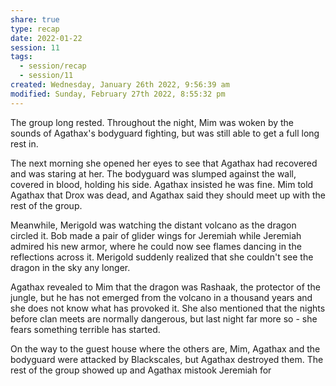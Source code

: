 ```yaml
---
share: true
type: recap
date: 2022-01-22
session: 11
tags:
  - session/recap
  - session/11
created: Wednesday, January 26th 2022, 9:56:39 am
modified: Sunday, February 27th 2022, 8:55:32 pm
---
```


The group long rested. Throughout the night, Mim was woken by the sounds of Agathax's bodyguard fighting, but was still able to get a full long rest in.

The next morning she opened her eyes to see that Agathax had recovered and was staring at her. The bodyguard was slumped against the wall, covered in blood, holding his side. Agathax insisted he was fine. Mim told Agathax that Drox was dead, and Agathax said they should meet up with the rest of the group.

Meanwhile, Merigold was watching the distant volcano as the dragon circled it. Bob made a pair of glider wings for Jeremiah while Jeremiah admired his new armor, where he could now see flames dancing in the reflections across it. Merigold suddenly realized that she couldn't see the dragon in the sky any longer.

Agathax revealed to Mim that the dragon was Rashaak, the protector of the jungle, but he has not emerged from the volcano in a thousand years and she does not know what has provoked it. She also mentioned that the nights before clan meets are normally dangerous, but last night far more so - she fears something terrible has started.

On the way to the guest house where the others are, Mim, Agathax and the bodyguard were attacked by Blackscales, but Agathax destroyed them. The rest of the group showed up and Agathax mistook Jeremiah for
